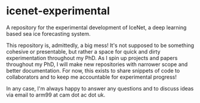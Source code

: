 # icenet-experimental

A repository for the experimental development of IceNet, a deep learning based sea ice forecasting system.

This repository is, admittedly, a big mess! It's not supposed to be something cohesive or presentable, but rather a space for quick and dirty experimentation throughout my PhD. As I spin up projects and papers throughout my PhD, I will make new repositories with narrower scope and better documentation. For now, this exists to share snippets of code to collaborators and to keep me accountable for experimental progress!

In any case, I'm always happy to answer any questions and to discuss ideas via email to arm99 at cam dot ac dot uk.

